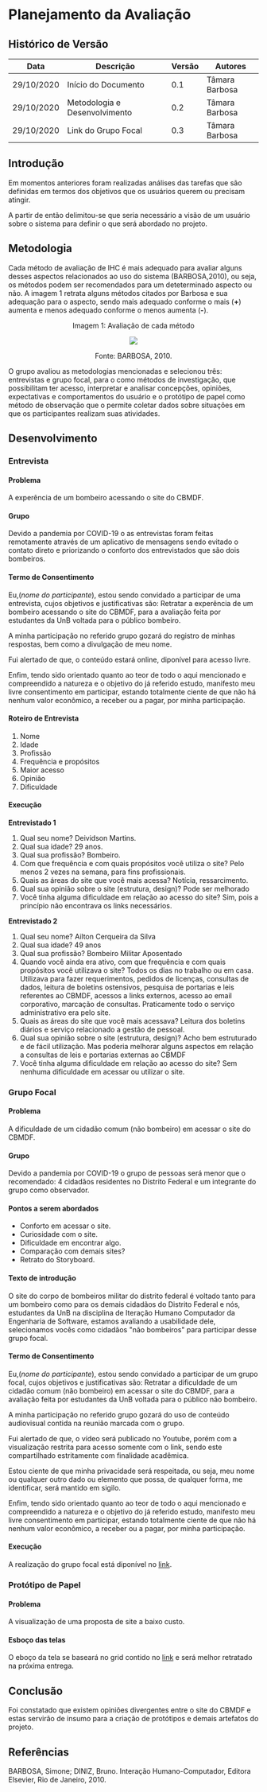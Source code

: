 # Planejamento da Avaliação

## Histórico de Versão 

| Data | Descrição | Versão | Autores |
| -------- | -------- | -------- | -------- |
| 29/10/2020 | Início do Documento | 0.1 | Tâmara Barbosa |
| 29/10/2020 | Metodologia e Desenvolvimento | 0.2 | Tâmara Barbosa |
| 29/10/2020 | Link do Grupo Focal | 0.3 | Tâmara Barbosa |

## Introdução
Em momentos anteriores foram realizadas análises das tarefas que são definidas em termos dos objetivos que os usuários querem ou precisam atingir.

A partir de então delimitou-se que seria necessário a visão de um usuário sobre o sistema para definir o que será abordado no projeto.

## Metodologia
Cada método de avaliação de IHC é mais adequado para avaliar alguns desses
aspectos relacionados ao uso do sistema (BARBOSA,2010), ou seja, os métodos podem ser recomendados para um deteterminado aspecto ou não. A imagem 1 retrata alguns métodos citados por Barbosa e sua adequação para o aspecto, sendo mais adequado conforme o mais (**+**) aumenta e menos adequado conforme o menos aumenta (**-**).

<center>Imagem 1: Avaliação de cada método

![](https://i.imgur.com/WDvju6R.png)

Fonte: BARBOSA, 2010.</center>

O grupo avaliou as metodologias mencionadas e selecionou três: entrevistas e grupo focal, para o como métodos de investigação, que possibilitam ter acesso, interpretar e analisar concepções, opiniões, expectativas e comportamentos do usuário e o protótipo de papel como método de observação que o permite coletar dados sobre situações em que os participantes realizam suas atividades.

## Desenvolvimento

### Entrevista
#### Problema
A experência de um bombeiro acessando o site do CBMDF.

#### Grupo
Devido a pandemia por COVID-19 o as entrevistas foram feitas remotamente através de um aplicativo de mensagens sendo evitado o contato direto e priorizando o conforto dos entrevistados que são dois bombeiros.

#### Termo de Consentimento

Eu,(_nome do participante_), estou sendo convidado a participar de uma entrevista, cujos objetivos e justificativas são: Retratar a experência de um bombeiro acessando o site do CBMDF, para a avaliação feita por estudantes da UnB voltada para o público bombeiro.

A minha participação no referido grupo gozará do registro de minhas respostas, bem como a divulgação de meu nome.

Fui alertado de que, o conteúdo estará online, diponível para acesso livre.

Enfim, tendo sido orientado quanto ao teor de todo o aqui mencionado e compreendido a natureza e o objetivo do já referido estudo, manifesto meu livre consentimento em participar, estando totalmente ciente de que não há nenhum valor econômico, a receber ou a pagar, por minha participação.

#### Roteiro de Entrevista
1. Nome
2. Idade
3. Profissão
4. Frequência e propósitos
5. Maior acesso
6. Opinião
7. Dificuldade

#### Execução

**Entrevistado 1**
1. Qual seu nome?
Deividson Martins.
2. Qual sua idade?
29 anos.
3. Qual sua profissão?
Bombeiro.
4. Com que frequência e com quais propósitos você utiliza o site?
Pelo menos 2 vezes na semana, para fins profissionais.
5. Quais as áreas do site que você mais acessa?
Notícia, ressarcimento.
6. Qual sua opinião sobre o site (estrutura, design)?
Pode ser melhorado
7. Você tinha alguma dificuldade em relação ao acesso do site?
Sim, pois a princípio não encontrava os links necessários.

**Entrevistado 2**
1. Qual seu nome? 
Ailton Cerqueira da Silva
2. Qual sua idade? 
49 anos
3. Qual sua profissão? 
Bombeiro Militar Aposentado
4. Quando você ainda era ativo, com que frequência e com quais propósitos você utilizava o site? 
Todos os dias no trabalho ou em casa. Utilizava para fazer requerimentos, pedidos de licenças, consultas de dados, leitura de boletins ostensivos, pesquisa de portarias e leis referentes ao CBMDF, acessos a links externos, acesso ao email corporativo, marcação de consultas. Praticamente todo o serviço administrativo era pelo site.
5. Quais as áreas do site que você mais acessava? 
Leitura dos boletins diários e serviço relacionado a gestão de pessoal.
6. Qual sua opinião sobre o site (estrutura, design)? 
Acho bem estruturado e de fácil utilização. Mas poderia melhorar alguns aspectos em relação a consultas de leis e portarias externas ao CBMDF
7. Você tinha alguma dificuldade em relação ao acesso do site? 
Sem nenhuma dificuldade em acessar ou utilizar o site.

### Grupo Focal
#### Problema
A dificuldade de um cidadão comum (não bombeiro) em acessar o site do CBMDF.

#### Grupo
Devido a pandemia por COVID-19 o grupo de pessoas será menor que o recomendado: 4 cidadãos residentes no Distrito Federal e um integrante do grupo como observador.

#### Pontos a serem abordados
* Conforto em acessar o site.
* Curiosidade com o site.
* Dificuldade em encontrar algo.
* Comparação com demais sites?
* Retrato do Storyboard.

#### Texto de introdução
O site do corpo de bombeiros militar do distrito federal é voltado tanto para um bombeiro como para os demais cidadãos do Distrito Federal e nós, estudantes da UnB na disciplina de Iteração Humano Computador da Engenharia de Software, estamos avaliando a usabilidade dele, selecionamos vocês como cidadãos "não bombeiros" para participar desse grupo focal.

#### Termo de Consentimento
Eu,(_nome do participante_), estou sendo convidado a participar de um grupo focal, cujos objetivos e justificativas são: Retratar a dificuldade de um cidadão comum (não bombeiro) em acessar o site do CBMDF, para a avaliação feita por estudantes da UnB voltada para o público não bombeiro.

A minha participação no referido grupo gozará do uso de conteúdo audiovisual contida na reunião marcada com o grupo.

Fui alertado de que, o vídeo será publicado no Youtube, porém com a visualização restrita para acesso somente com o link, sendo este compartilhado estritamente com finalidade acadêmica.

Estou ciente de que minha privacidade será respeitada, ou seja, meu nome ou qualquer outro dado ou elemento que possa, de qualquer forma, me identificar, será mantido em sigilo.

Enfim, tendo sido orientado quanto ao teor de todo o aqui mencionado e compreendido a natureza e o objetivo do já referido estudo, manifesto meu livre consentimento em participar, estando totalmente ciente de que não há nenhum valor econômico, a receber ou a pagar, por minha participação.

#### Execução

A realização do grupo focal está diponível no [link]().

### Protótipo de Papel
#### Problema
A visualização de uma proposta de site a baixo custo.

#### Esboço das telas
O eboço da tela se baseará no grid contido no [link](https://interacao-humano-computador.github.io/2020.1-Corpo-De-Bombeiros-Militar-Do-Distrito-Federal/ponto_de_controle_3/Guia_Estilo/#3-disposicao-do-grid) e será melhor retratado na próxima entrega.

## Conclusão
Foi constatado que existem opiniões divergentes entre o site do CBMDF e estas servirão de insumo para a criação de protótipos e demais artefatos do projeto.


## Referências
BARBOSA, Simone; DINIZ, Bruno. Interação Humano-Computador, Editora Elsevier, Rio de Janeiro, 2010.


